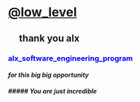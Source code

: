 # <ins>@low_level</ins>
## &nbsp;&nbsp;&nbsp;&nbsp;&nbsp;thank you alx<br>
### <h3 style="color:blue">alx_software_engineering_program</h3>  
#### <em>for this big big opportunity</em><br>
##### <strong>##### You are just incredible</strong>
